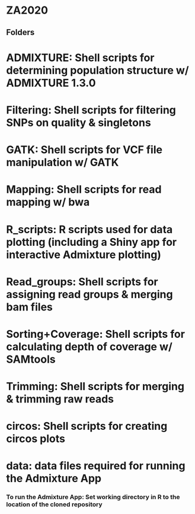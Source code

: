 # ZA2020

## Folders
# ADMIXTURE: Shell scripts for determining population structure w/ ADMIXTURE 1.3.0
# Filtering: Shell scripts for filtering SNPs on quality & singletons
# GATK: Shell scripts for VCF file manipulation w/ GATK
# Mapping: Shell scripts for read mapping w/ bwa
# R_scripts: R scripts used for data plotting (including a Shiny app for interactive Admixture plotting)
# Read_groups: Shell scripts for assigning read groups & merging bam files
# Sorting+Coverage: Shell scripts for calculating depth of coverage w/ SAMtools
# Trimming: Shell scripts for merging & trimming raw reads
# circos: Shell scripts for creating circos plots
# data: data files required for running the Admixture App

### To run the Admixture App: Set working directory in R to the location of the cloned repository
